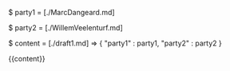 $ party1 = [./MarcDangeard.md]

$ party2 = [./WillemVeelenturf.md]

$ content = [./draft1.md] => {
	"party1" : party1,
	"party2" : party2
}

{{content}}